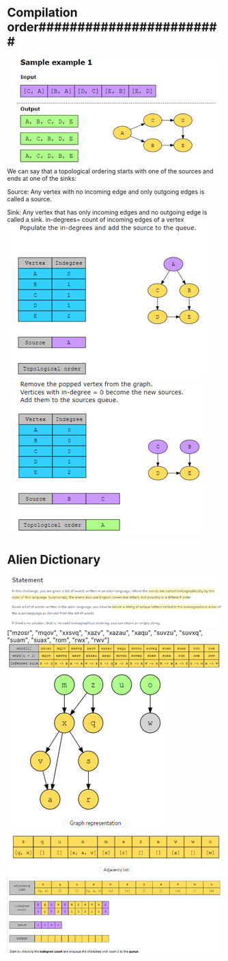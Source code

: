 # Compilation order########################
![alt text](image.png)
We can say that a topological ordering starts with one of the sources and ends at one of the sinks:

Source: Any vertex with no incoming edge and only outgoing edges is called a source.

Sink: Any vertex that has only incoming edges and no outgoing edge is called a sink.
in-degrees= count of incoming edges of a vertex
![alt text](image-1.png)
![alt text](image-2.png)

# Alien Dictionary ############################
![alt text](image-3.png)
["mzosr", "mqov", "xxsvq", "xazv", "xazau", "xaqu", "suvzu", "suvxq", "suam", "suax", "rom", "rwx", "rwv"]
![alt text](image-4.png)
![alt text](image-5.png)
![alt text](image-6.png)
![alt text](image-7.png)

